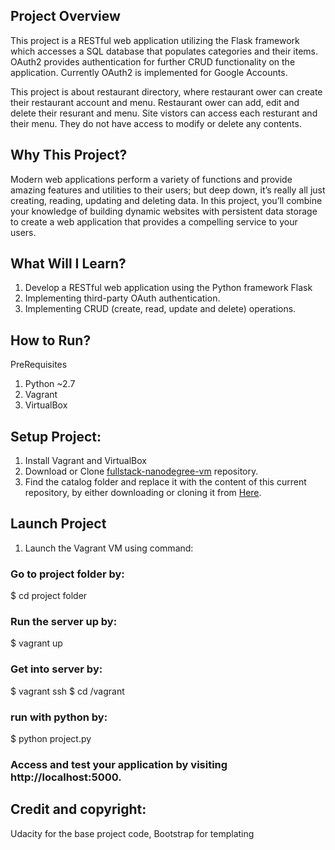 ## Project Overview
This project is a RESTful web application utilizing the Flask framework which accesses a SQL database that populates categories and their items. OAuth2 provides authentication for further CRUD functionality on the application. Currently OAuth2 is implemented for Google Accounts.

This project is about restaurant directory, where restaurant ower can create their restaurant account and menu. Restaurant ower can add, edit and delete their resurant and menu. Site vistors can access each resturant and their menu. They do not have access to modify or delete any contents.

## Why This Project?
Modern web applications perform a variety of functions and provide amazing features and utilities to their users; but deep down, it’s really all just creating, reading, updating and deleting data. In this project, you’ll combine your knowledge of building dynamic websites with persistent data storage to create a web application that provides a compelling service to your users.

## What Will I Learn?
1.	Develop a RESTful web application using the Python framework Flask
2.	Implementing third-party OAuth authentication.
3.	Implementing CRUD (create, read, update and delete) operations.

## How to Run?
PreRequisites
1.	Python ~2.7
2.	Vagrant
3.	VirtualBox

## Setup Project:
1.	Install Vagrant and VirtualBox
2. Download or Clone [fullstack-nanodegree-vm](https://github.com/udacity/fullstack-nanodegree-vm) repository.
3. Find the catalog folder and replace it with the content of this current repository, by either downloading or cloning it from
  [Here](https://github.com/dthinley/Projectcatalog).
  
## Launch Project
1.	Launch the Vagrant VM using command:
### Go to project folder by:
  $ cd project folder
### Run the server up by:
  $ vagrant up
### Get into server by:
  $ vagrant ssh
  $ cd /vagrant
### run with python by:
  $ python project.py
### Access and test your application by visiting http://localhost:5000.

## Credit and copyright: 
Udacity for the base project code, Bootstrap for templating
